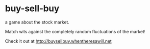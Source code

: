 # buy-sell-buy
a game about the stock market.

Match wits against the completely random fluctuations of the market!

Check it out at http://buysellbuy.whentheresawill.net

